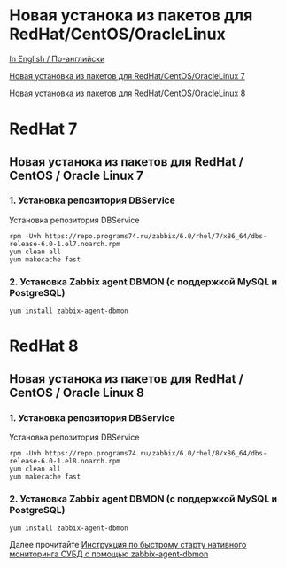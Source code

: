 # Новая устанока из пакетов для RedHat/CentOS/OracleLinux

[In English / По-английски](RHELINSTALL.md)

[Новая установка из пакетов для RedHat/CentOS/OracleLinux 7](#redhat-7)

[Новая установка из пакетов для RedHat/CentOS/OracleLinux 8](#redhat-8)

# RedHat 7
## Новая устанока из пакетов для RedHat / CentOS / Oracle Linux 7

### 1. Установка репозитория DBService

Установка репозитория DBService

~~~~
rpm -Uvh https://repo.programs74.ru/zabbix/6.0/rhel/7/x86_64/dbs-release-6.0-1.el7.noarch.rpm
yum clean all
yum makecache fast
~~~~

### 2. Установка Zabbix agent DBMON (с поддержкой MySQL и PostgreSQL)

~~~~
yum install zabbix-agent-dbmon
~~~~

# RedHat 8
## Новая устанока из пакетов для RedHat / CentOS / Oracle Linux 8

### 1. Установка репозитория DBService

Установка репозитория DBService

~~~~
rpm -Uvh https://repo.programs74.ru/zabbix/6.0/rhel/8/x86_64/dbs-release-6.0-1.el8.noarch.rpm
yum clean all
yum makecache fast
~~~~

### 2. Установка Zabbix agent DBMON (с поддержкой MySQL и PostgreSQL)

~~~~
yum install zabbix-agent-dbmon
~~~~

Далее прочитайте [Инструкция по быстрому старту нативного мониторинга СУБД с помощью zabbix-agent-dbmon](HOWTO_START_DBMON.ru.md)
